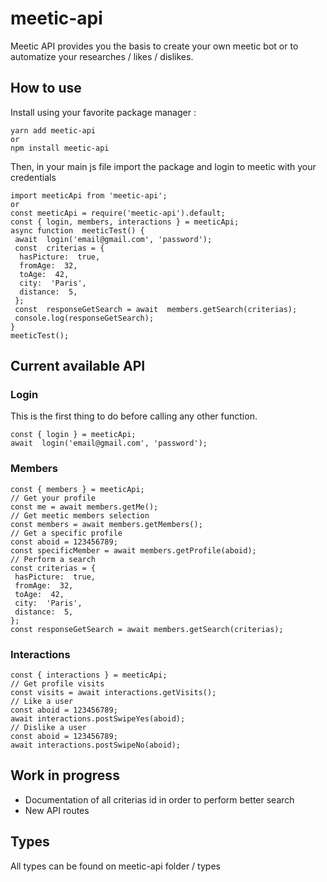 # meetic-api

Meetic API provides you the basis to create your own meetic bot or to automatize your researches / likes / dislikes.

## How to use

Install using your favorite package manager :

    yarn add meetic-api
    or
    npm install meetic-api

Then, in your main js file import the package and login to meetic with your credentials

    import meeticApi from 'meetic-api';
    or
    const meeticApi = require('meetic-api').default;
    const { login, members, interactions } = meeticApi;
    async function  meeticTest() {
     await  login('email@gmail.com', 'password');
     const  criterias = {
      hasPicture:  true,
      fromAge:  32,
      toAge:  42,
      city:  'Paris',
      distance:  5,
     };
     const  responseGetSearch = await  members.getSearch(criterias);
     console.log(responseGetSearch);
    }
    meeticTest();

## Current available API

### Login

This is the first thing to do before calling any other function.

    const { login } = meeticApi;
    await  login('email@gmail.com', 'password');

### Members

    const { members } = meeticApi;
    // Get your profile
    const me = await members.getMe();
    // Get meetic members selection
    const members = await members.getMembers();
    // Get a specific profile
    const aboid = 123456789;
    const specificMember = await members.getProfile(aboid);
    // Perform a search
    const criterias = {
     hasPicture:  true,
     fromAge:  32,
     toAge:  42,
     city:  'Paris',
     distance:  5,
    };
    const responseGetSearch = await members.getSearch(criterias);

### Interactions

    const { interactions } = meeticApi;
    // Get profile visits
    const visits = await interactions.getVisits();
    // Like a user
    const aboid = 123456789;
    await interactions.postSwipeYes(aboid);
    // Dislike a user
    const aboid = 123456789;
    await interactions.postSwipeNo(aboid);

## Work in progress

- Documentation of all criterias id in order to perform better search
- New API routes

## Types

All types can be found on meetic-api folder / types
